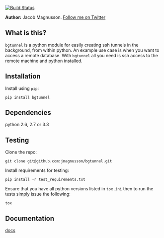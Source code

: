 [![Build Status](https://travis-ci.org/jmagnusson/bgtunnel.png?branch=master)](https://travis-ci.org/jmagnusson/bgtunnel)

**Author:** Jacob Magnusson. [Follow me on Twitter][twitter]


## What is this?

`bgtunnel` is a python module for easily creating ssh tunnels in the background, from within python. An example use case is when you want to access a remote database. With `bgtunnel` all you need is ssh access to the remote machine and python installed.


## Installation

Install using `pip`:

    pip install bgtunnel


## Dependencies

python 2.6, 2.7 or 3.3


## Testing

Clone the repo:

    git clone git@github.com:jmagnusson/bgtunnel.git

Install requirements for testing:

    pip install -r test_requirements.txt

Ensure that you have all python versions listed in `tox.ini` then to run the tests simply issue the following:

    tox


## Documentation
[docs]

[twitter]: https://twitter.com/pyjacob
[docs]: https://github.com/jmagnusson/bgtunnel
